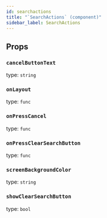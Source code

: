 ```yaml
---
id: searchactions
title: "`SearchActions` (component)"
sidebar_label: SearchActions
---
```



Props
-----

### `cancelButtonText`

type: `string`


### `onLayout`

type: `func`


### `onPressCancel`

type: `func`


### `onPressClearSearchButton`

type: `func`


### `screenBackgroundColor`

type: `string`


### `showClearSearchButton`

type: `bool`

